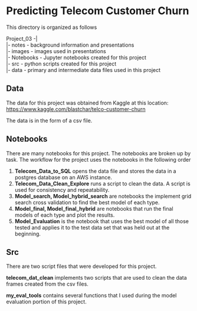 # Predicting Telecom Customer Churn

This directory is organized as follows

Project_03  -|<br>
             |- notes - background information and presentations<br>
             |- images - images used in presentations<br>
             |- Notebooks - Jupyter notebooks created for this project<br>
             |- src - python scripts created for this project<br>
             |- data - primary and intermediate data files used in this project<br>

## Data
The data for this project was obtained from Kaggle at this location:
https://www.kaggle.com/blastchar/telco-customer-churn

The data is in the form of a csv file.

## Notebooks
There are many notebooks for this project.  The notebooks are broken up by task.  The workflow for the project uses the notebooks in the following order

1. **Telecom_Data_to_SQL** opens the data file and stores the data in a postgres database on an AWS instance.
2. **Telecom_Data_Clean_Explore** runs a script to clean the data.  A script is used for consistency and repeatability.
3. **Model_search, Model_hybrid_search** are notebooks the implement grid search cross validation to find the best model of each type.
4. **Model_final, Model_final_hybrid** are notebooks that run the final models of each type and plot the results.
5. **Model_Evaluation** is the notebook that uses the best model of all those tested and applies it to the test data set that was held out at the beginning.

## Src
There are two script files that were developed for this project.

**telecom_dat_clean** implements two scripts that are used to clean the data frames created from the csv files.

**my_eval_tools** contains several functions that I used during the model evaluation portion of this project.


